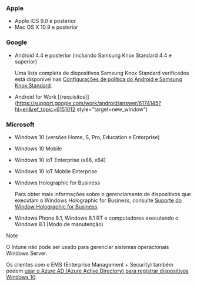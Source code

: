 

### <a name="apple"></a>Apple
- Apple iOS 9.0 e posterior
- Mac OS X 10.9 e posterior

### <a name="google"></a>Google
- Android 4.4 e posterior (incluindo Samsung Knox Standard 4.4 e superior)

  Uma lista completa de dispositivos Samsung Knox Standard verificados está disponível nas [Configurações de política do Android e Samsung Knox Standard](/intune/supported-devices-browsers#supported-samsung-knox-standard-devices).


- Android for Work [(requisitos)](https://support.google.com/work/android/answer/6174145?hl=en&ref_topic=6151012 style="target=new_window")

### <a name="microsoft"></a>Microsoft

- Windows 10 (versões Home, S, Pro, Education e Enterprise)
- Windows 10 Mobile
- Windows 10 IoT Enterprise (x86, x64)
- Windows 10 IoT Mobile Enterprise
- Windows Holographic for Business

  Para obter mais informações sobre o gerenciamento de dispositivos que executam o Windows Holographic for Business, consulte [Suporte do Window Holographic for Business](../windows-holographic-for-business.md).

- Windows Phone 8.1, Windows 8.1 RT e computadores executando o Windows 8.1 (Modo de manutenção)

> [!NOTE]
> O Intune não pode ser usado para gerenciar sistemas operacionais Windows Server.

Os clientes com o EMS (Enterprise Management + Security) também podem [usar o Azure AD (Azure Active Directory) para registrar dispositivos Windows 10](/intune-classic/deploy-use/set-up-windows-device-management-with-microsoft-intune#azure-active-directory-enrollment).


